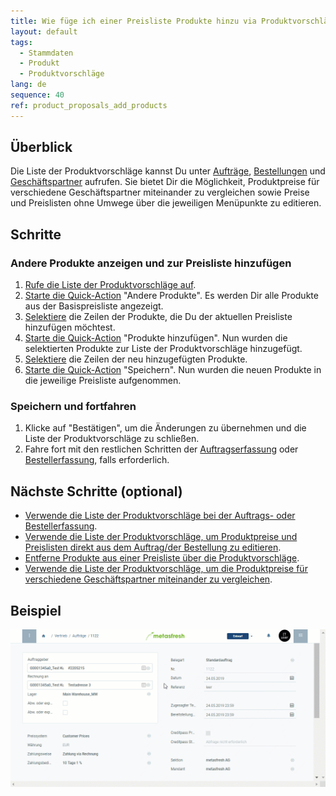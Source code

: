 ```yaml
---
title: Wie füge ich einer Preisliste Produkte hinzu via Produktvorschläge?
layout: default
tags:
  - Stammdaten
  - Produkt
  - Produktvorschläge
lang: de
sequence: 40
ref: product_proposals_add_products
---
```


## Überblick
Die Liste der Produktvorschläge kannst Du unter [Aufträge](Auftrag_erfassen), [Bestellungen](Bestellung_erfassen) und [Geschäftspartner](Neuer_Geschaeftspartner) aufrufen. Sie bietet Dir die Möglichkeit, Produktpreise für verschiedene Geschäftspartner miteinander zu vergleichen sowie Preise und Preislisten ohne Umwege über die jeweiligen Menüpunkte zu editieren.

## Schritte

### Andere Produkte anzeigen und zur Preisliste hinzufügen
1. [Rufe die Liste der Produktvorschläge auf](Produktvorschlaege_aufrufen).
1. [Starte die Quick-Action](AktionStarten#quick-actions) "Andere Produkte". Es werden Dir alle Produkte aus der Basispreisliste angezeigt.
1. [Selektiere](AuswahlBelege) die Zeilen der Produkte, die Du der aktuellen Preisliste hinzufügen möchtest.
1. [Starte die Quick-Action](AktionStarten#quick-actions) "Produkte hinzufügen". Nun wurden die selektierten Produkte zur Liste der Produktvorschläge hinzugefügt.
1. [Selektiere](AuswahlBelege) die Zeilen der neu hinzugefügten Produkte.
1. [Starte die Quick-Action](AktionStarten#quick-actions) "Speichern". Nun wurden die neuen Produkte in die jeweilige Preisliste aufgenommen.

### Speichern und fortfahren
1. Klicke auf "Bestätigen", um die Änderungen zu übernehmen und die Liste der Produktvorschläge zu schließen.
1. Fahre fort mit den restlichen Schritten der [Auftragserfassung](Auftrag_erfassen) oder [Bestellerfassung](Bestellung_erfassen), falls erforderlich.

## Nächste Schritte (optional)
- [Verwende die Liste der Produktvorschläge bei der Auftrags- oder Bestellerfassung](Produktvorschlaege_Auftrag_Bestellung).
- [Verwende die Liste der Produktvorschläge, um Produktpreise und Preislisten direkt aus dem Auftrag/der Bestellung zu editieren](Produktvorschlaege_Preise_editieren).
- [Entferne Produkte aus einer Preisliste über die Produktvorschläge](Produktvorschlaege_Produkte_entfernen).
- [Verwende die Liste der Produktvorschläge, um die Produktpreise für verschiedene Geschäftspartner miteinander zu vergleichen](Produktvorschlaege_Preisvergleich).

## Beispiel
![](assets/Produktvorschlaege_Produkte_hinzufuegen.gif)
